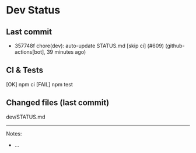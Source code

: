 # Dev Status

## Last commit
- 357748f chore(dev): auto-update STATUS.md [skip ci] (#609) (github-actions[bot], 39 minutes ago)
## CI & Tests
[OK] npm ci
[FAIL] npm test

## Changed files (last commit)
dev/STATUS.md

---
Notes:
- ...

